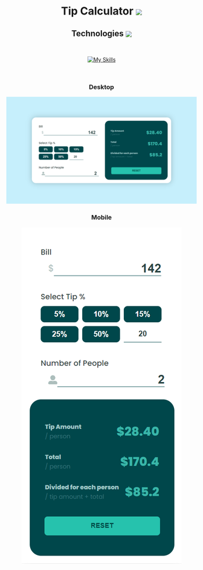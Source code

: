 <div class="area" align=center>
  <h1 align=center>
    Tip Calculator
    <img
      align=center
      src="https://cdn3.emoji.gg/emojis/8639-dollar-2.gif"
      width=50
    />
  </h1>


## Technologies <img align=center src="https://cdn3.emoji.gg/emojis/2861-tool.gif" width=30 />

<br />


[![My Skills](https://skills.thijs.gg/icons?i=next,typescript,css&theme=dark)](https://skills.thijs.gg)


<br />

### Desktop
<img src="./desktop.png" />

<br />

### Mobile
<img src="./mobile.png" />

</div>


